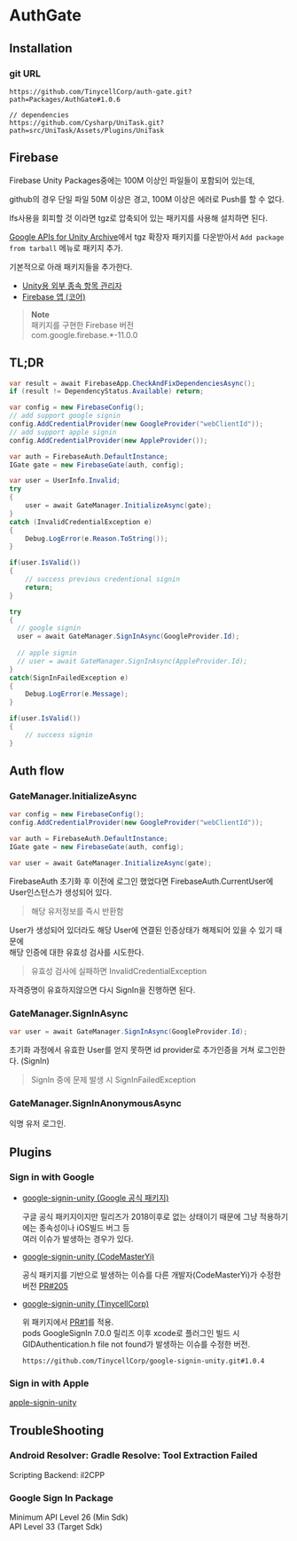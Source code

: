 ﻿# AuthGate

## Installation

### git URL

```
https://github.com/TinycellCorp/auth-gate.git?path=Packages/AuthGate#1.0.6

// dependencies
https://github.com/Cysharp/UniTask.git?path=src/UniTask/Assets/Plugins/UniTask
```

## Firebase

Firebase Unity Packages중에는 100M 이상인 파일들이 포함되어 있는데,

github의 경우 단일 파일 50M 이상은 경고, 100M 이상은 에러로 Push를 할 수 없다.

lfs사용을 회피할 것 이라면 tgz로 압축되어 있는 패키지를 사용해 설치하면 된다.

[Google APIs for Unity Archive](https://developers.google.com/unity/archive?hl=ko#firebase)에서 tgz 확장자 패키지를
다운받아서 `Add package from tarball` 메뉴로 패키지 추가.

기본적으로 아래 패키지들을 추가한다.

* [Unity용 외부 종속 항목 관리자](https://developers.google.com/unity/archive?hl=ko#tools)
* [Firebase 앱 (코어)](https://developers.google.com/unity/archive?hl=ko#firebase_app_core)

> **Note**  
> 패키지를 구현한 Firebase 버전  
> com.google.firebase.*-11.0.0

## TL;DR

```csharp
var result = await FirebaseApp.CheckAndFixDependenciesAsync();
if (result != DependencyStatus.Available) return;

var config = new FirebaseConfig();
// add support google signin
config.AddCredentialProvider(new GoogleProvider("webClientId"));
// add support apple signin
config.AddCredentialProvider(new AppleProvider());

var auth = FirebaseAuth.DefaultInstance;
IGate gate = new FirebaseGate(auth, config);

var user = UserInfo.Invalid;
try
{
    user = await GateManager.InitializeAsync(gate);
}
catch (InvalidCredentialException e)
{
    Debug.LogError(e.Reason.ToString());
}

if(user.IsValid())
{
    // success previous credentional signin
    return;
}

try
{
  // google signin
  user = await GateManager.SignInAsync(GoogleProvider.Id);
  
  // apple signin
  // user = await GateManager.SignInAsync(AppleProvider.Id);
}
catch(SignInFailedException e)
{
    Debug.LogError(e.Message);
}

if(user.IsValid())
{
    // success signin
}
```

## Auth flow

[//]: # (TODO: add diagram)

### GateManager.InitializeAsync

```csharp
var config = new FirebaseConfig();
config.AddCredentialProvider(new GoogleProvider("webClientId"));

var auth = FirebaseAuth.DefaultInstance;
IGate gate = new FirebaseGate(auth, config);

var user = await GateManager.InitializeAsync(gate);
```

FirebaseAuth 초기화 후 이전에 로그인 했었다면 FirebaseAuth.CurrentUser에 User인스턴스가 생성되어 있다.

> 해당 유저정보를 즉시 반환함

User가 생성되어 있더라도 해당 User에 연결된 인증상태가 해제되어 있을 수 있기 때문에  
해당 인증에 대한 유효성 검사를 시도한다.

> 유효성 검사에 실패하면 InvalidCredentialException

자격증명이 유효하지않으면 다시 SignIn을 진행하면 된다.

### GateManager.SignInAsync

```csharp
var user = await GateManager.SignInAsync(GoogleProvider.Id);
```

초기화 과정에서 유효한 User를 얻지 못하면 id provider로 추가인증을 거쳐 로그인한다. (SignIn)

> SignIn 중에 문제 발생 시 SignInFailedException

### GateManager.SignInAnonymousAsync

익명 유저 로그인.

## Plugins

### Sign in with Google

* [google-signin-unity (Google 공식 패키지)](https://github.com/googlesamples/google-signin-unity)

  구글 공식 패키지이지만 릴리즈가 2018이후로 없는 상태이기 때문에 그냥 적용하기에는 종속성이나 iOS빌드 버그 등  
  여러 이슈가 발생하는 경우가 있다.

* [google-signin-unity (CodeMasterYi)](https://github.com/CodeMasterYi/google-signin-unity)

  공식 패키지를 기반으로 발생하는 이슈를 다른 개발자(CodeMasterYi)가 수정한
  버전 [PR#205](https://github.com/googlesamples/google-signin-unity/pull/205)

* [google-signin-unity (TinycellCorp)](https://github.com/TinycellCorp/google-signin-unity)

  위 패키지에서 [PR#1](https://github.com/CodeMasterYi/google-signin-unity/pull/1)를 적용.  
  pods GoogleSignIn 7.0.0 릴리즈 이후 xcode로 플러그인 빌드 시 GIDAuthentication.h file not found가 발생하는 이슈를 수정한 버전.
   
  `https://github.com/TinycellCorp/google-signin-unity.git#1.0.4`

### Sign in with Apple

[apple-signin-unity](https://github.com/lupidan/apple-signin-unity)

## TroubleShooting

### Android Resolver: Gradle Resolve: Tool Extraction Failed

Scripting Backend: il2CPP

### Google Sign In Package

Minimum API Level 26 (Min Sdk)  
API Level 33 (Target Sdk)